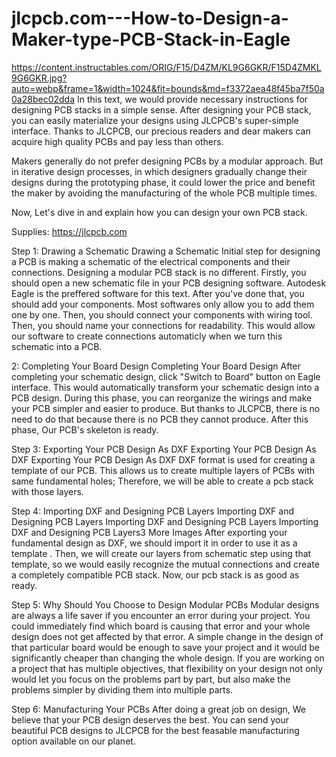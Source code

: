 # jlcpcb.com---How-to-Design-a-Maker-type-PCB-Stack-in-Eagle
https://content.instructables.com/ORIG/F15/D4ZM/KL9G6GKR/F15D4ZMKL9G6GKR.jpg?auto=webp&frame=1&width=1024&fit=bounds&md=f3372aea48f45ba7f50a0a28bec02dda
In this text, we would provide necessary instructions for designing PCB stacks in a simple sense. After designing your PCB stack, you can easily materialize your designs using JLCPCB's super-simple interface. Thanks to JLCPCB, our precious readers and dear makers can acquire high quality PCBs and pay less than others.

Makers generally do not prefer designing PCBs by a modular approach. But in iterative design processes, in which designers gradually change their designs during the prototyping phase, it could lower the price and benefit the maker by avoiding the manufacturing of the whole PCB multiple times.

Now, Let's dive in and explain how you can design your own PCB stack.

Supplies:
https://jlcpcb.com


Step 1: Drawing a Schematic
Drawing a Schematic
Initial step for designing a PCB is making a schematic of the electrical components and their connections. Designing a modular PCB stack is no different. Firstly, you should open a new schematic file in your PCB designing software. Autodesk Eagle is the preffered software for this text. After you've done that, you should add your components. Most softwares only allow you to add them one by one. Then, you should connect your components with wiring tool. Then, you should name your connections for readability. This would allow our software to create connections automaticly when we turn this schematic into a PCB.

2: Completing Your Board Design
Completing Your Board Design
After completing your schematic design, click "Switch to Board" button on Eagle interface. This would automatically transform your schematic design into a PCB design. During this phase, you can reorganize the wirings and make your PCB simpler and easier to produce. But thanks to JLCPCB, there is no need to do that because there is no PCB they cannot produce. After this phase, Our PCB's skeleton is ready.


Step 3: Exporting Your PCB Design As DXF
Exporting Your PCB Design As DXF
Exporting Your PCB Design As DXF
DXF format is used for creating a template of our PCB. This allows us to create multiple layers of PCBs with same fundamental holes; Therefore, we will be able to create a pcb stack with those layers.


Step 4: Importing DXF and Designing PCB Layers
Importing DXF and Designing PCB Layers
Importing DXF and Designing PCB Layers
Importing DXF and Designing PCB Layers3 More Images
After exporting your fundamental design as DXF, we should import it in order to use it as a template . Then, we will create our layers from schematic step using that template, so we would easily recognize the mutual connections and create a completely compatible PCB stack. Now, our pcb stack is as good as ready.

Step 5: Why Should You Choose to Design Modular PCBs
Modular designs are always a life saver if you encounter an error during your project. You could immediately find which board is causing that error and your whole design does not get affected by that error. A simple change in the design of that particular board would be enough to save your project and it would be significantly cheaper than changing the whole design. If you are working on a project that has multiple objectives, that flexibility on your design not only would let you focus on the problems part by part, but also make the problems simpler by dividing them into multiple parts.


Step 6: Manufacturing Your PCBs
After doing a great job on design, We believe that your PCB design deserves the best. You can send your beautiful PCB designs to JLCPCB for the best feasable manufacturing option available on our planet.
